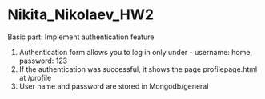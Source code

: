 # Nikita_Nikolaev_HW2

Basic part: Implement authentication feature
1. Authentication form allows you to log in only under - username: home, password: 123
2. If the authentication was successful, it shows the page profilepage.html at /profile
3. User name and password are stored in Mongodb/general
